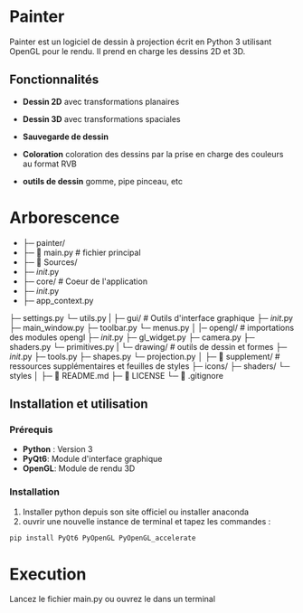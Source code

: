 # Painter
Painter est un logiciel de dessin à projection écrit en Python 3 utilisant OpenGL pour le rendu. Il prend en charge les dessins 2D et 3D.
 
## Fonctionnalités

- **Dessin 2D** avec transformations planaires

- **Dessin 3D** avec transformations spaciales

- **Sauvegarde de dessin** 

- **Coloration** coloration des dessins par la prise en charge des couleurs au format RVB

- **outils de dessin** gomme, pipe pinceau, etc 

# Arborescence

- ├─ painter/
 - ├─ 📄 main.py    # fichier principal
 - ├─ 📁 Sources/
  - ├─ _init_.py
  - ├─ core/     # Coeur de l'application
   - ├─ _init_.py
   - ├─ app_context.py
   
   ├─ settings.py
   └─ utils.py
  |
  ├─ gui/      # Outils d'interface graphique
   ├─ _init_.py
   ├─ main_window.py
   ├─ toolbar.py
   └─ menus.py
  │
  |─ opengl/       # importations des modules opengl
   ├─ _init_.py
   ├─ gl_widget.py
   ├─ camera.py
   ├─ shaders.py
   └─ primitives.py
  |
  └─ drawing/      # outils de dessin et formes 
   ├─ _init_.py
   ├─ tools.py
   ├─ shapes.py
   └─ projection.py
  │
  ├─ 📁 supplement/    # ressources supplémentaires et feuilles de styles 
   ├─ icons/
   ├─ shaders/
   └─ styles
  │
  ├─ 📄 README.md
  ├─ 📄 LICENSE
  └─ 📄 .gitignore


## Installation et utilisation

### Prérequis

- **Python** : Version 3 
- **PyQt6**: Module d'interface graphique
- **OpenGL**: Module de rendu 3D

### Installation

1. Installer python depuis son site officiel ou installer anaconda
2. ouvrir une nouvelle instance de terminal et tapez les commandes :
```bash / powershell
pip install PyQt6 PyOpenGL PyOpenGL_accelerate
```

# Execution 

Lancez le fichier main.py ou ouvrez le dans un terminal
